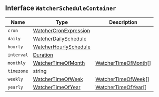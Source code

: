 ## Interface `WatcherScheduleContainer`

| Name | Type | Description |
| - | - | - |
| `cron` | [WatcherCronExpression](./WatcherCronExpression.md) | &nbsp; |
| `daily` | [WatcherDailySchedule](./WatcherDailySchedule.md) | &nbsp; |
| `hourly` | [WatcherHourlySchedule](./WatcherHourlySchedule.md) | &nbsp; |
| `interval` | [Duration](./Duration.md) | &nbsp; |
| `monthly` | [WatcherTimeOfMonth](./WatcherTimeOfMonth.md) | [WatcherTimeOfMonth](./WatcherTimeOfMonth.md)[] | &nbsp; |
| `timezone` | string | &nbsp; |
| `weekly` | [WatcherTimeOfWeek](./WatcherTimeOfWeek.md) | [WatcherTimeOfWeek](./WatcherTimeOfWeek.md)[] | &nbsp; |
| `yearly` | [WatcherTimeOfYear](./WatcherTimeOfYear.md) | [WatcherTimeOfYear](./WatcherTimeOfYear.md)[] | &nbsp; |
